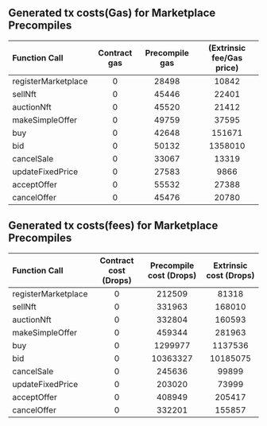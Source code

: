 ## Generated tx costs(Gas) for Marketplace Precompiles

| Function Call       | Contract gas | Precompile gas | (Extrinsic fee/Gas price) |
|:--------------------|:------------:|:--------------:|:-------------------------:|
| registerMarketplace |      0       |     28498      |           10842           |
| sellNft             |      0       |     45446      |           22401           |
| auctionNft          |      0       |     45520      |           21412           |
| makeSimpleOffer     |      0       |     49759      |           37595           |
| buy                 |      0       |     42648      |          151671           |
| bid                 |      0       |     50132      |          1358010          |
| cancelSale          |      0       |     33067      |           13319           |
| updateFixedPrice    |      0       |     27583      |           9866            |
| acceptOffer         |      0       |     55532      |           27388           |
| cancelOffer         |      0       |     45476      |           20780           |


## Generated tx costs(fees) for Marketplace Precompiles

| Function Call       | Contract cost (Drops) | Precompile cost (Drops) | Extrinsic cost (Drops) |
|:--------------------|:---------------------:|:-----------------------:|:----------------------:|
| registerMarketplace |           0           |         212509          |         81318          |
| sellNft             |           0           |         331963          |         168010         |
| auctionNft          |           0           |         332804          |         160593         |
| makeSimpleOffer     |           0           |         459344          |         281963         |
| buy                 |           0           |         1299977         |        1137536         |
| bid                 |           0           |        10363327         |        10185075        |
| cancelSale          |           0           |         245636          |         99899          |
| updateFixedPrice    |           0           |         203020          |         73999          |
| acceptOffer         |           0           |         408949          |         205417         |
| cancelOffer         |           0           |         332201          |         155857         |
